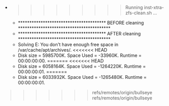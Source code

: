 * >>>>>>>>> Running inst-xtra-zfs-clean.sh ...
  * ***************************************  BEFORE cleaning  *****************************************
  * ***************************************  AFTER cleaning  *****************************************
  * Solving E: You don't have enough free space in /var/cache/apt/archives/.
<<<<<<< HEAD
  * Disk size = 5985700K. Space Used = -33960K. Runtime = 00:00:00:00.
=======
<<<<<<< HEAD
  * Disk size = 6058164K. Space Used = -1264220K. Runtime = 00:00:00:01.
=======
  * Disk size = 6033932K. Space Used = -1265480K. Runtime = 00:00:00:01.
>>>>>>> refs/remotes/origin/bullseye
>>>>>>> refs/remotes/origin/bullseye
